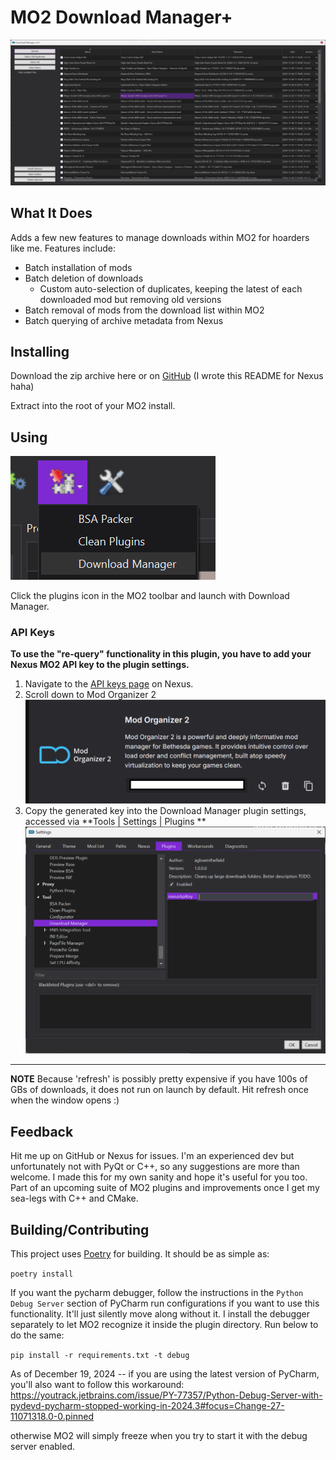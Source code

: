 # MO2 Download Manager+

![preview](./docs/window.png)

## What It Does

Adds a few new features to manage downloads within MO2 for hoarders like me.
Features include:

- Batch installation of mods
- Batch deletion of downloads
    - Custom auto-selection of duplicates, keeping the latest of each downloaded mod but removing old versions
- Batch removal of mods from the download list within MO2
- Batch querying of archive metadata from Nexus

## Installing

Download the zip archive here or on [GitHub](https://github.com/aglowinthefield/mo2-download-manager/releases/) (I wrote
this README for Nexus haha)

Extract into the root of your MO2 install.

## Using

![launch](./docs/launch.png)

Click the plugins icon in the MO2 toolbar and launch with Download Manager.

### API Keys

**To use the "re-query" functionality in this plugin, you have to add your Nexus MO2 API key to the plugin settings.**

1. Navigate to the [API keys page](https://next.nexusmods.com/settings/api-keys) on Nexus.
2. Scroll down to Mod Organizer 2 ![apikey](./docs/apikey.png)
3. Copy the generated key into the Download Manager plugin settings, accessed via **Tools | Settings | Plugins
   ** ![settings](./docs/mo2window.png)

---
**NOTE** Because 'refresh' is possibly pretty expensive if you have 100s
of GBs of downloads, it does not run on launch by default.
Hit refresh once when the window opens :)

## Feedback

Hit me up on GitHub or Nexus for issues. I'm an experienced dev
but unfortunately not with PyQt or C++, so any suggestions are
more than welcome. I made this for my own sanity and hope it's
useful for you too. Part of an upcoming suite of MO2 plugins and
improvements once I get my sea-legs with C++ and CMake.

## Building/Contributing

This project uses [Poetry](https://python-poetry.org/) for building. It should be as simple as:

`poetry install`

If you want the pycharm debugger, follow the instructions in the `Python Debug Server` section of PyCharm run
configurations if you want to use this
functionality. It'll just silently move along without it. I install the debugger separately to let MO2 recognize
it inside the plugin directory. Run below to do the same:

`pip install -r requirements.txt -t debug`

As of December 19, 2024 -- if you are using the latest version of PyCharm, you'll also want to follow
this
workaround: https://youtrack.jetbrains.com/issue/PY-77357/Python-Debug-Server-with-pydevd-pycharm-stopped-working-in-2024.3#focus=Change-27-11071318.0-0.pinned

otherwise MO2 will simply freeze when you try to start it with the debug server enabled.
